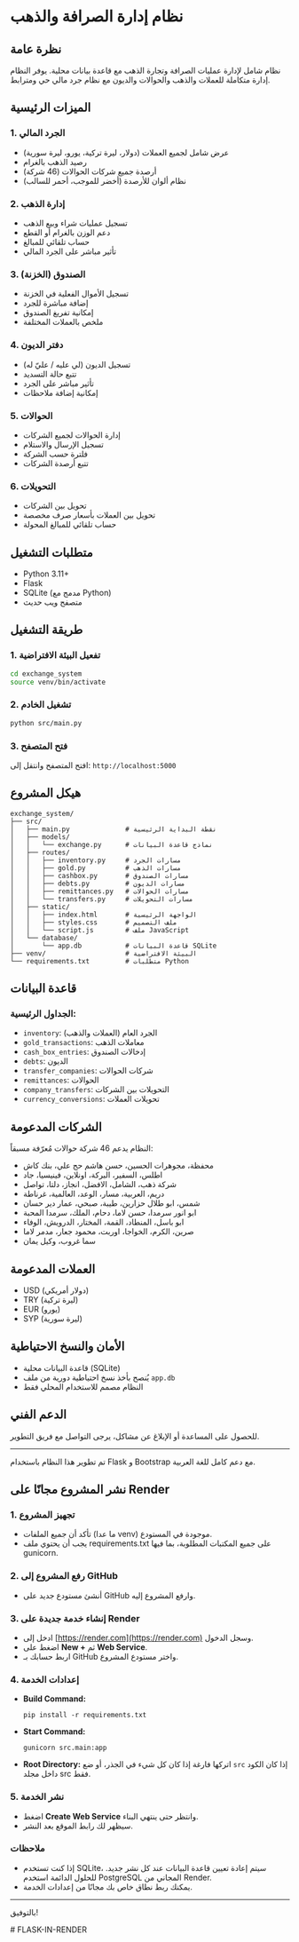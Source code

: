# نظام إدارة الصرافة والذهب

## نظرة عامة

نظام شامل لإدارة عمليات الصرافة وتجارة الذهب مع قاعدة بيانات محلية. يوفر النظام إدارة متكاملة للعملات والذهب والحوالات والديون مع نظام جرد مالي حي ومترابط.

## الميزات الرئيسية

### 1. الجرد المالي
- عرض شامل لجميع العملات (دولار، ليرة تركية، يورو، ليرة سورية)
- رصيد الذهب بالغرام
- أرصدة جميع شركات الحوالات (46 شركة)
- نظام ألوان للأرصدة (أخضر للموجب، أحمر للسالب)

### 2. إدارة الذهب
- تسجيل عمليات شراء وبيع الذهب
- دعم الوزن بالغرام أو القطع
- حساب تلقائي للمبالغ
- تأثير مباشر على الجرد المالي

### 3. الصندوق (الخزنة)
- تسجيل الأموال الفعلية في الخزنة
- إضافة مباشرة للجرد
- إمكانية تفريغ الصندوق
- ملخص بالعملات المختلفة

### 4. دفتر الديون
- تسجيل الديون (لي عليه / عليّ له)
- تتبع حالة التسديد
- تأثير مباشر على الجرد
- إمكانية إضافة ملاحظات

### 5. الحوالات
- إدارة الحوالات لجميع الشركات
- تسجيل الإرسال والاستلام
- فلترة حسب الشركة
- تتبع أرصدة الشركات

### 6. التحويلات
- تحويل بين الشركات
- تحويل بين العملات بأسعار صرف مخصصة
- حساب تلقائي للمبالغ المحولة

## متطلبات التشغيل

- Python 3.11+
- Flask
- SQLite (مدمج مع Python)
- متصفح ويب حديث

## طريقة التشغيل

### 1. تفعيل البيئة الافتراضية
```bash
cd exchange_system
source venv/bin/activate
```

### 2. تشغيل الخادم
```bash
python src/main.py
```

### 3. فتح المتصفح
افتح المتصفح وانتقل إلى: `http://localhost:5000`

## هيكل المشروع

```
exchange_system/
├── src/
│   ├── main.py              # نقطة البداية الرئيسية
│   ├── models/
│   │   └── exchange.py      # نماذج قاعدة البيانات
│   ├── routes/
│   │   ├── inventory.py     # مسارات الجرد
│   │   ├── gold.py          # مسارات الذهب
│   │   ├── cashbox.py       # مسارات الصندوق
│   │   ├── debts.py         # مسارات الديون
│   │   ├── remittances.py   # مسارات الحوالات
│   │   └── transfers.py     # مسارات التحويلات
│   ├── static/
│   │   ├── index.html       # الواجهة الرئيسية
│   │   ├── styles.css       # ملف التصميم
│   │   └── script.js        # ملف JavaScript
│   └── database/
│       └── app.db           # قاعدة البيانات SQLite
├── venv/                    # البيئة الافتراضية
└── requirements.txt         # متطلبات Python
```

## قاعدة البيانات

### الجداول الرئيسية:
- `inventory`: الجرد العام (العملات والذهب)
- `gold_transactions`: معاملات الذهب
- `cash_box_entries`: إدخالات الصندوق
- `debts`: الديون
- `transfer_companies`: شركات الحوالات
- `remittances`: الحوالات
- `company_transfers`: التحويلات بين الشركات
- `currency_conversions`: تحويلات العملات

## الشركات المدعومة

النظام يدعم 46 شركة حوالات مُعرّفة مسبقاً:
- محفظة، مجوهرات الحسين، حسن هاشم حج علي، بنك كاش
- اطلس، السفير، البركة، اونلاين، فينيسيا، جاد
- شركة ذهب، الشامل، الافضل، انجاز، دلتا، تواصل
- دريم، العربية، مسار، الوعد، العالمية، غرناطة
- شمس، ابو طلال حزارين، طيبة، صبحي، عمار دير حسان
- ابو انور سرمدا، حسن لاما، دحام، الملك، سرمدا المحبة
- ابو باسل، المنطاد، القمة، المختار، الدرويش، الوفاء
- صرين، الكرم، الخواجا، اوربت، محمود جعار، مدمر لاما
- سما غروب، وكيل يمان

## العملات المدعومة

- USD (دولار أمريكي)
- TRY (ليرة تركية)
- EUR (يورو)
- SYP (ليرة سورية)

## الأمان والنسخ الاحتياطية

- قاعدة البيانات محلية (SQLite)
- يُنصح بأخذ نسخ احتياطية دورية من ملف `app.db`
- النظام مصمم للاستخدام المحلي فقط

## الدعم الفني

للحصول على المساعدة أو الإبلاغ عن مشاكل، يرجى التواصل مع فريق التطوير.

---

تم تطوير هذا النظام باستخدام Flask و Bootstrap مع دعم كامل للغة العربية.

## نشر المشروع مجانًا على Render

### 1. تجهيز المشروع
- تأكد أن جميع الملفات (ما عدا venv) موجودة في المستودع.
- يجب أن يحتوي ملف requirements.txt على جميع المكتبات المطلوبة، بما فيها gunicorn.

### 2. رفع المشروع إلى GitHub
- أنشئ مستودع جديد على GitHub وارفع المشروع إليه.

### 3. إنشاء خدمة جديدة على Render
- ادخل إلى [https://render.com](https://render.com) وسجل الدخول.
- اضغط على **New +** ثم **Web Service**.
- اربط حسابك بـ GitHub واختر مستودع المشروع.

### 4. إعدادات الخدمة
- **Build Command:**
  ```
  pip install -r requirements.txt
  ```
- **Start Command:**
  ```
  gunicorn src.main:app
  ```
- **Root Directory:**
  اتركها فارغة إذا كان كل شيء في الجذر، أو ضع `src` إذا كان الكود داخل مجلد src فقط.

### 5. نشر الخدمة
- اضغط **Create Web Service** وانتظر حتى ينتهي البناء.
- سيظهر لك رابط الموقع بعد النشر.

### ملاحظات
- إذا كنت تستخدم SQLite، سيتم إعادة تعيين قاعدة البيانات عند كل نشر جديد. للحلول الدائمة استخدم PostgreSQL المجاني من Render.
- يمكنك ربط نطاق خاص بك مجانًا من إعدادات الخدمة.

---

بالتوفيق!

#   F L A S K - I N - R E N D E R  
 